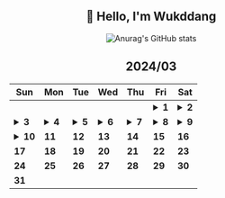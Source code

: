 <div align="center">

## 🙌 Hello, I'm Wukddang

![Anurag's GitHub stats](https://github-readme-stats.vercel.app/api?username=wukdddang&show_icons=true&theme=radical)


<!--CALENDAR-START-->
## 2024/03

| Sun | Mon | Tue | Wed | Thu | Fri | Sat |
| --- | --- | --- | --- | --- | --- | --- |
|     |     |     |     |     | <details><summary>**1**</summary>React: 딥다이브 p.109-115 / BE: 백엔드 30일 완성 p.55-59 / 패캠 MFA: 9강</details> | <details><summary>**2**</summary>React: 딥다이브 p.116-119 / BE: 백엔드 30일 완성 p.61-68</details> |
| <details><summary>**3**</summary>React: 딥다이브 p.120-124 / BE: 백엔드 30일 완성 p.69-72 / 패캠 MFA: 10-12강 / TS: Udemy 강의 챕터 5-6 완강</details> | <details><summary>**4**</summary>React: 딥다이브 p.125-130 / BE: 백엔드 30일 완성 p.73-78 / 패캠 MFA: 13-15강 / TS: Udemy 강의 챕터 7 완강 / Cypress: Udemy 강의 1-2강</details> | <details><summary>**5**</summary>React: 딥다이브 p.131-135 / BE: 백엔드 30일 완성 p.79-82 / 패캠 MFA: 16-17강 / TS: Udemy 강의 챕터 8 완강 / Cypress: Udemy 강의 3, 15-16강</details> | <details><summary>**6**</summary>React: 딥다이브 p.136-139 / BE: 백엔드 30일 완성 p.83-87 / 패캠 MFA: 18강 / TS: Udemy 강의 챕터 9-1~9 / 프론트 테스트: 인프런 강의 1-3강</details> | <details><summary>**7**</summary>React: 딥다이브 p.140-143 / BE: 백엔드 30일 완성 p.88-90 / 패캠 MFA: 19강 / 프론트 테스트: 인프런 강의 4-5강</details> | <details><summary>**8**</summary>React: 딥다이브 p.144-148 / JS: 완벽가이드 p.1-5</details> | <details><summary>**9**</summary>React: 딥다이브 p.149-155 / 프론트 테스트: 인프런 강의 6-7강</details> |
| <details><summary>**10**</summary>React: 딥다이브 p.156-161 / 프론트 테스트: 인프런 강의 8-19강</details> | **11** | **12** | **13** | **14** | **15** | **16** |
| **17** | **18** | **19** | **20** | **21** | **22** | **23** |
| **24** | **25** | **26** | **27** | **28** | **29** | **30** |
| **31** |

<!--CALENDAR-END-->
